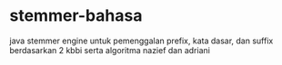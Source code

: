 # stemmer-bahasa
java stemmer engine untuk pemenggalan prefix, kata dasar, dan suffix berdasarkan 2 kbbi serta algoritma nazief dan adriani
